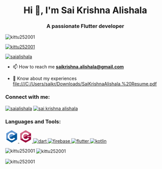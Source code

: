 <h1 align="center">Hi 👋, I'm Sai Krishna Alishala</h1>
<h3 align="center">A passionate Flutter developer</h3>

<p align="left"> <img src="https://komarev.com/ghpvc/?username=kittu252001&label=Profile%20views&color=0e75b6&style=flat" alt="kittu252001" /> </p>

<p align="left"> <a href="https://github.com/ryo-ma/github-profile-trophy"><img src="https://github-profile-trophy.vercel.app/?username=kittu252001" alt="kittu252001" /></a> </p>

<p align="left"> <a href="https://twitter.com/saialishala" target="blank"><img src="https://img.shields.io/twitter/follow/saialishala?logo=twitter&style=for-the-badge" alt="saialishala" /></a> </p>

- 📫 How to reach me **saikrishna.alishala@gmail.com**

- 📄 Know about my experiences [file:///C:/Users/saikr/Downloads/SaiKrishnaAlishala.%20Resume.pdf](file:///C:/Users/saikr/Downloads/SaiKrishnaAlishala.%20Resume.pdf)

<h3 align="left">Connect with me:</h3>
<p align="left">
<a href="https://twitter.com/saialishala" target="blank"><img align="center" src="https://raw.githubusercontent.com/rahuldkjain/github-profile-readme-generator/master/src/images/icons/Social/twitter.svg" alt="saialishala" height="30" width="40" /></a>
<a href="https://linkedin.com/in/sai krishna alishala" target="blank"><img align="center" src="https://raw.githubusercontent.com/rahuldkjain/github-profile-readme-generator/master/src/images/icons/Social/linked-in-alt.svg" alt="sai krishna alishala" height="30" width="40" /></a>
</p>

<h3 align="left">Languages and Tools:</h3>
<p align="left"> <a href="https://www.cprogramming.com/" target="_blank" rel="noreferrer"> <img src="https://raw.githubusercontent.com/devicons/devicon/master/icons/c/c-original.svg" alt="c" width="40" height="40"/> </a> <a href="https://www.w3schools.com/cpp/" target="_blank" rel="noreferrer"> <img src="https://raw.githubusercontent.com/devicons/devicon/master/icons/cplusplus/cplusplus-original.svg" alt="cplusplus" width="40" height="40"/> </a> <a href="https://dart.dev" target="_blank" rel="noreferrer"> <img src="https://www.vectorlogo.zone/logos/dartlang/dartlang-icon.svg" alt="dart" width="40" height="40"/> </a> <a href="https://firebase.google.com/" target="_blank" rel="noreferrer"> <img src="https://www.vectorlogo.zone/logos/firebase/firebase-icon.svg" alt="firebase" width="40" height="40"/> </a> <a href="https://flutter.dev" target="_blank" rel="noreferrer"> <img src="https://www.vectorlogo.zone/logos/flutterio/flutterio-icon.svg" alt="flutter" width="40" height="40"/> </a> <a href="https://kotlinlang.org" target="_blank" rel="noreferrer"> <img src="https://www.vectorlogo.zone/logos/kotlinlang/kotlinlang-icon.svg" alt="kotlin" width="40" height="40"/> </a> </p>

<p><img align="left" src="https://github-readme-stats.vercel.app/api/top-langs?username=kittu252001&show_icons=true&locale=en&layout=compact" alt="kittu252001" /></p>



<p>&nbsp;<img align="center" src="https://github-readme-stats.vercel.app/api?username=kittu252001&show_icons=true&locale=en" alt="kittu252001" /></p>





<p><img align="center" src="https://github-readme-streak-stats.herokuapp.com/?user=kittu252001&" alt="kittu252001" /></p>
